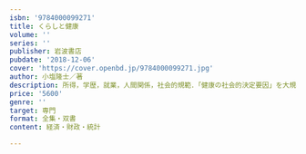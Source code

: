 ```yaml
---
isbn: '9784000099271'
title: くらしと健康
volume: ''
series: ''
publisher: 岩波書店
pubdate: '2018-12-06'
cover: 'https://cover.openbd.jp/9784000099271.jpg'
author: 小塩隆士／著
description: 所得，学歴，就業，人間関係，社会的規範．「健康の社会的決定要因」を大規模社会調査を用い解明する．
price: '5600'
genre: ''
target: 専門
format: 全集・双書
content: 経済・財政・統計

---
```

